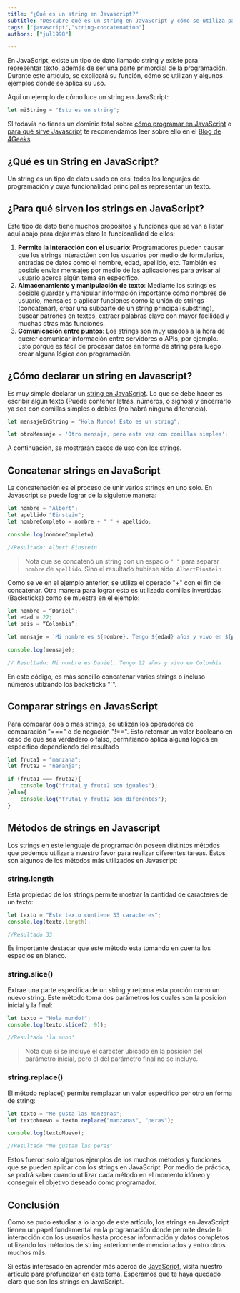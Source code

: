 ```yaml
---
title: "¿Qué es un string en Javascript?"
subtitle: "Descubre qué es un string en JavaScript y cómo se utiliza para almacenar y manipular texto. Aprende los conceptos básicos y ejemplos prácticos en esta guía."
tags: ["javascript","string-concatenation"]
authors: ["jul1998"]

---
```


En JavaScript, existe un tipo de dato llamado string y existe para representar texto, además de ser una parte primordial de la programación. Durante este artículo, se explicará su función, cómo se utilizan y algunos ejemplos donde se aplica su uso.

Aquí un ejemplo de cómo luce un string en JavaScript:

```js
let miString = "Esto es un string";
```

SI todavía no tienes un dominio total sobre [cómo programar en JavaScript](https://4geeks.com/es/lesson/que-es-javascript-aprende-a-programar-en-javascript) o [para qué sirve Javascript](https://4geeks.com/es/lesson/para-que-sirve-javascript) te recomendamos leer sobre ello en el [Blog de 4Geeks](https://4geeks.com/).

## ¿Qué es un String en JavaScript?

Un string es un tipo de dato usado en casi todos los lenguajes de programación y cuya funcionalidad principal es representar un texto.

## ¿Para qué sirven los strings en JavaScript?

Este tipo de dato tiene muchos propósitos y funciones que se van a listar aquí abajo para dejar más claro la funcionalidad de ellos:

1.  **Permite la interacción con el usuario**: Programadores pueden causar que los strings interactúen con los usuarios por medio de formularios, entradas de datos como el nombre, edad, apellido, etc. También es posible enviar mensajes por medio de las aplicaciones para avisar al usuario acerca algún tema en específico.
2.	**Almacenamiento y manipulación de texto**: Mediante los strings es posible guardar y manipular información importante como nombres de usuario, mensajes o aplicar funciones como la unión de strings (concatenar), crear una subparte de un string principal(substring), buscar patrones en textos, extraer palabras clave con mayor facilidad y muchas otras más funciones. 
3.	**Comunicación entre puntos**: Los strings son muy usados a la hora de querer comunicar información entre servidores o APIs, por ejemplo. Esto porque es fácil de procesar datos en forma de string para luego crear alguna lógica con programación.

## ¿Cómo declarar un string en Javascript?

Es muy simple declarar un [string en JavaScript](https://4geeks.com/es/lesson/working-with-strings-in-java-es). Lo que se debe hacer es escribir algún texto (Puede contener letras, números, o signos) y encerrarlo ya sea con comillas simples o dobles (no habrá ninguna diferencia).

```js
let mensajeEnString = "Hola Mundo! Esto es un string";

let otroMensaje = 'Otro mensaje, pero esta vez con comillas simples';
```

A continuación, se mostrarán casos de uso con los strings.

## Concatenar strings en JavaScript

La concatenación es el proceso de unir varios strings en uno solo. En Javascript se puede lograr de la siguiente manera:

```js
let nombre = "Albert";
let apellido "Einstein";
let nombreCompleto = nombre + " " + apellido;

console.log(nombreCompleto)

//Resultado: Albert Einstein 
```

> Nota que se concatenó un string con un espacio `" "` para separar `nombre` de `apellido`. Sino el resultado hubiese sido: `AlbertEinstein`

Como se ve en el ejemplo anterior, se utiliza el operado "+" con el fin de concatenar. Otra manera para lograr esto es utilizado comillas invertidas (Backsticks) como se muestra en el ejemplo:

```js
let nombre = “Daniel”;
let edad = 22;
let pais = “Colombia”;

let mensaje = `Mi nombre es ${nombre}. Tengo ${edad} años y vivo en ${pais}`;

console.log(mensaje);

// Resultado: Mi nombre es Daniel. Tengo 22 años y vivo en Colombia
```

En este código, es más sencillo concatenar varios strings o incluso números utilzando los backsticks "\`".

## Comparar strings en JavasScript

Para comparar dos o mas strings, se utilizan los operadores de comparación "===" o de negación "!==". Esto retornar un valor booleano en caso de que sea verdadero o falso, permitiendo aplica alguna lógica en especifico dependiendo del resultado

```js
let fruta1 = "manzana";
let fruta2 = "naranja";

if (fruta1 === fruta2){
    console.log("fruta1 y fruta2 son iguales");
}else{
    console.log("fruta1 y fruta2 son diferentes");
}
```

## Métodos de strings en Javascript

Los strings en este lenguaje de programación poseen distintos métodos que podemos utilizar a nuestro favor para realizar diferentes tareas. Éstos son algunos de los métodos más utilizados en Javascript:

### string.length

Esta propiedad de los strings permite mostrar la cantidad de caracteres de un texto:
```js
let texto = "Este texto contiene 33 caracteres";
console.log(texto.length);

//Resultado 33
```

Es importante destacar que este método esta tomando en cuenta los espacios en blanco.

### string.slice()

Extrae una parte especifica de un string y retorna esta porción como un nuevo string. Este método toma dos parámetros los cuales son la posición inicial y la final:

```js
let texto = "Hola mundo!";
console.log(texto.slice(2, 9));

//Resultado 'la mund'
```

> Nota que si se incluye el caracter ubicado en la posicion del parámetro inicial, pero el del parámetro final no se incluye.

### string.replace()

El método replace() permite remplazar un valor especifico por otro en forma de string:

```js
let texto = "Me gusta las manzanas";
let textoNuevo = texto.replace("manzanas", "peras");

console.log(textoNuevo);

//Resultado "Me gustan las peras"
```

Estos fueron solo algunos ejemplos de los muchos métodos y funciones que se pueden aplicar con los strings en JavaScript. Por medio de práctica, se podrá saber cuando utilizar cada método en el momento idóneo y conseguir el objetivo deseado como programador.

## Conclusión 

Como se pudo estudiar a lo largo de este artículo, los strings en JavaScript tienen un papel fundamental en la programación donde permite desde la interacción con los usuarios hasta procesar información y datos completos utilizando los métodos de string anteriormente mencionados y entro otros muchos más. 

Si estás interesado en aprender más acerca de [JavaScript](https://4geeks.com/es/lesson/que-es-javascript-aprende-a-programar-en-javascript), visita nuestro artículo para profundizar en este tema. Esperamos que te haya quedado claro que son los strings en JavaScript.
